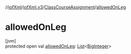 //[iofXml](../../../index.md)/[iofXml.v3](../index.md)/[ClassCourseAssignment](index.md)/[allowedOnLeg](allowed-on-leg.md)

# allowedOnLeg

[jvm]\
protected open val [allowedOnLeg](allowed-on-leg.md): [List](https://docs.oracle.com/javase/8/docs/api/java/util/List.html)<[BigInteger](https://docs.oracle.com/javase/8/docs/api/java/math/BigInteger.html)>
